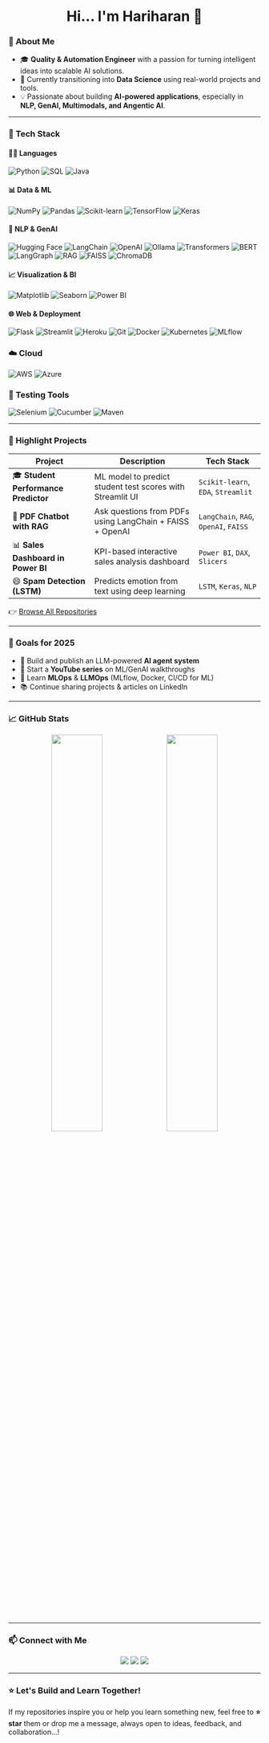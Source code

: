 <h1 align="center">Hi... I'm Hariharan 👋</h1>



### 🚀 About Me

- 🎓 **Quality & Automation Engineer** with a passion for turning intelligent ideas into scalable AI solutions.  
- 🧠 Currently transitioning into **Data Science** using real-world projects and tools.  
- 💡 Passionate about building **AI-powered applications**, especially in **NLP, GenAI, Multimodals, and Angentic AI**.

---

### 🧰 Tech Stack

#### 👨‍💻 Languages  
![Python](https://img.shields.io/badge/-Python-3776AB?style=for-the-badge&logo=python&logoColor=white)
![SQL](https://img.shields.io/badge/-SQL-4479A1?style=for-the-badge&logo=mysql&logoColor=white)
![Java](https://img.shields.io/badge/-Java-ED8B00?style=for-the-badge&logo=java&logoColor=white)

#### 📊 Data & ML  
![NumPy](https://img.shields.io/badge/-NumPy-013243?style=for-the-badge&logo=numpy)
![Pandas](https://img.shields.io/badge/-Pandas-150458?style=for-the-badge&logo=pandas)
![Scikit-learn](https://img.shields.io/badge/-Scikit--learn-F7931E?style=for-the-badge&logo=scikitlearn&logoColor=black)
![TensorFlow](https://img.shields.io/badge/-TensorFlow-FF6F00?style=for-the-badge&logo=tensorflow&logoColor=white)
![Keras](https://img.shields.io/badge/-Keras-D00000?style=for-the-badge&logo=keras&logoColor=white)


#### 🧠 NLP & GenAI  

![Hugging Face](https://img.shields.io/badge/-HuggingFace-FCC624?style=for-the-badge&logo=huggingface&logoColor=black)
![LangChain](https://img.shields.io/badge/-LangChain-000000?style=for-the-badge&logo=python&logoColor=white)
![OpenAI](https://img.shields.io/badge/-OpenAI-412991?style=for-the-badge&logo=openai&logoColor=white)
![Ollama](https://img.shields.io/badge/-Ollama-000000?style=for-the-badge&logoColor=white)
![Transformers](https://img.shields.io/badge/-Transformers-ffcc00?style=for-the-badge&logo=huggingface&logoColor=black)
![BERT](https://img.shields.io/badge/-BERT-005BBB?style=for-the-badge&logo=google&logoColor=white)
![LangGraph](https://img.shields.io/badge/-LangGraph-4B0082?style=for-the-badge&logoColor=white)
![RAG](https://img.shields.io/badge/-RAG_(Retrieval_+_Generation)-6A5ACD?style=for-the-badge&logoColor=white)
![FAISS](https://img.shields.io/badge/-FAISS-0099CC?style=for-the-badge&logoColor=white)
![ChromaDB](https://img.shields.io/badge/-ChromaDB-purple?style=for-the-badge)

#### 📈 Visualization & BI  
![Matplotlib](https://img.shields.io/badge/-Matplotlib-FFDD44?style=for-the-badge&logo=python)
![Seaborn](https://img.shields.io/badge/-Seaborn-0099CC?style=for-the-badge&logo=python)
![Power BI](https://img.shields.io/badge/-Power%20BI-F2C811?style=for-the-badge&logo=powerbi&logoColor=black)

#### 🌐 Web & Deployment  
![Flask](https://img.shields.io/badge/-Flask-000000?style=for-the-badge&logo=flask)
![Streamlit](https://img.shields.io/badge/-Streamlit-FF4B4B?style=for-the-badge&logo=streamlit&logoColor=white)
![Heroku](https://img.shields.io/badge/-Heroku-430098?style=for-the-badge&logo=heroku&logoColor=white)
![Git](https://img.shields.io/badge/-Git-F05032?style=for-the-badge&logo=git&logoColor=white)
![Docker](https://img.shields.io/badge/-Docker-2496ED?style=for-the-badge&logo=docker&logoColor=white)
![Kubernetes](https://img.shields.io/badge/-Kubernetes-326CE5?style=for-the-badge&logo=kubernetes&logoColor=white)
![MLflow](https://img.shields.io/badge/-MLflow-020326?style=for-the-badge&logo=mlflow&logoColor=white)

### ☁️ Cloud
![AWS](https://img.shields.io/badge/-AWS-232F3E?style=for-the-badge&logo=amazonaws&logoColor=white)
![Azure](https://img.shields.io/badge/-Azure-0078D4?style=for-the-badge&logo=microsoftazure&logoColor=white)

### 🧪 Testing Tools

![Selenium](https://img.shields.io/badge/-Selenium-43B02A?style=for-the-badge&logo=selenium&logoColor=white)
![Cucumber](https://img.shields.io/badge/-Cucumber-23D96C?style=for-the-badge&logo=cucumber&logoColor=white)
![Maven](https://img.shields.io/badge/-Maven-C71A36?style=for-the-badge&logo=apachemaven&logoColor=white)


---

### 📂 Highlight Projects

| Project                                | Description                                                  | Tech Stack                            |
|----------------------------------------|--------------------------------------------------------------|----------------------------------------|
| 🎓 **Student Performance Predictor**   | ML model to predict student test scores with Streamlit UI   | `Scikit-learn`, `EDA`, `Streamlit`     |
| 📄 **PDF Chatbot with RAG**            | Ask questions from PDFs using LangChain + FAISS + OpenAI     | `LangChain`, `RAG`, `OpenAI`, `FAISS`  |
| 📊 **Sales Dashboard in Power BI**     | KPI-based interactive sales analysis dashboard               | `Power BI`, `DAX`, `Slicers`           |
| 😄 **Spam Detection (LSTM)**        | Predicts emotion from text using deep learning               | `LSTM`, `Keras`, `NLP`                 |

👉 [Browse All Repositories](https://github.com/Hari-Balu?tab=repositories)

---

### 🎯 Goals for 2025

- 🚀 Build and publish an LLM-powered **AI agent system**  
- 🎥 Start a **YouTube series** on ML/GenAI walkthroughs  
- 🧪 Learn **MLOps** & **LLMOps** (MLflow, Docker, CI/CD for ML)  
- 📚 Continue sharing projects & articles on LinkedIn  

---

### 📈 GitHub Stats

<p align="center">
  <img src="https://github-readme-stats.vercel.app/api?username=Hari-Balu&show_icons=true&theme=radical" width="45%" />
  <img src="https://streak-stats.demolab.com/?user=Hari-Balu&theme=radical" width="45%" />
</p>

---

### 📫 Connect with Me

<p align="center">
  <a href="https://www.linkedin.com/in/hariharan-balasubramanian97"><img src="https://img.shields.io/badge/-LinkedIn-blue?style=for-the-badge&logo=linkedin" /></a>
  <a href="mailto:hariharanbalasubramanian4@gmail.com"><img src="https://img.shields.io/badge/-Email-D14836?style=for-the-badge&logo=gmail&logoColor=white" /></a>
  <a href="https://github.com/Hari-Balu"><img src="https://img.shields.io/badge/-GitHub-black?style=for-the-badge&logo=github" /></a>
</p>

---

### ⭐ Let's Build and Learn Together!

If my repositories inspire you or help you learn something new, feel free to **⭐ star** them or drop me a message, always open to ideas, feedback, and collaboration...!

